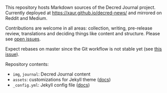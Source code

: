 This repository hosts Markdown sources of the Decred Journal project. Currently deployed at https://xaur.github.io/decred-news/ and mirrored on Reddit and Medium.

Contributions are welcome in all areas: collection, writing, pre-release review, translations and deciding things like content and structure. Please see [open issues](https://github.com/xaur/decred-news/issues).

Expect rebases on master since the Git workflow is not stable yet (see [this issue](https://github.com/xaur/decred-news/issues/25)).

Repository contents:

* `img`, `journal`: Decred Journal content
* `assets`: customizations for Jekyll theme ([docs](https://help.github.com/articles/customizing-css-and-html-in-your-jekyll-theme/))
* `_config.yml`: Jekyll config file ([docs](https://jekyllrb.com/docs/configuration/))
